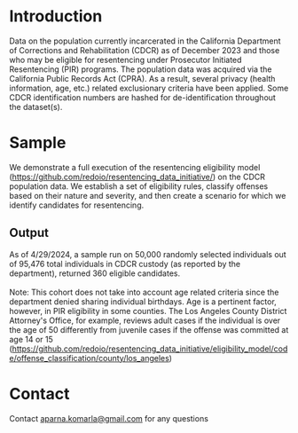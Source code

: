 # Introduction
Data on the population currently incarcerated in the California Department of Corrections and Rehabilitation (CDCR) as of December 2023 and those who may be eligible for resentencing under Prosecutor Initiated Resentencing (PIR) programs. The population data was acquired via the California Public Records Act (CPRA). As a result, several privacy (health information, age, etc.) related exclusionary criteria have been applied. Some CDCR identification numbers are hashed for de-identification throughout the dataset(s). 

# Sample
We demonstrate a full execution of the resentencing eligibility model (https://github.com/redoio/resentencing_data_initiative/) on the CDCR population data. We establish a set of eligibility rules, classify offenses based on their nature and severity, and then create a scenario for which we identify candidates for resentencing.

## Output
As of 4/29/2024, a sample run on 50,000 randomly selected individuals out of 95,476 total individuals in CDCR custody (as reported by the department), returned 360 eligible candidates.<br>
<br>
Note: This cohort does not take into account age related criteria since the department denied sharing individual birthdays. Age is a pertinent factor, however, in PIR eligibility in some counties. The Los Angeles County District Attorney's Office, for example, reviews adult cases if the individual is over the age of 50 differently from juvenile cases if the offense was committed at age 14 or 15 (https://github.com/redoio/resentencing_data_initiative/eligibility_model/code/offense_classification/county/los_angeles)

# Contact 
Contact aparna.komarla@gmail.com for any questions
